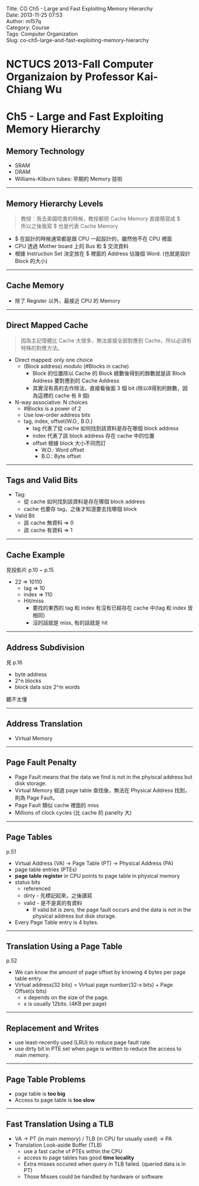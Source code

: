 Title: CO Ch5 - Large and Fast Exploiting Memory Hierarchy  
Date: 2013-11-25 07:53  
Author: m157q  
Category: Course  
Tags: Computer Organization  
Slug: co-ch5-large-and-fast-exploiting-memory-hierarchy  
  
  
# NCTUCS 2013-Fall Computer Organizaion by Professor Kai-Chiang Wu  
# Ch5 - Large and Fast Exploiting Memory Hierarchy  
  
## Memory Technology  
+ SRAM  
+ DRAM  
+ Williams-Kilburn tubes: 早期的 Memory 技術  
  
---  
  
## Memory Hierarchy Levels  
> 教授：我去美國唸書的時候，教授都把 Cache Memory 直接簡寫成 $  
所以之後我寫 $ 也是代表 Cache Memory  
  
+ $ 在設計的時候通常都是跟 CPU 一起設計的，雖然他不在 CPU 裡面  
+ CPU 透過 Mother board 上的 Bus 和 $ 交流資料  
+ 根據 Instruction Set 決定放在 $ 裡面的 Address 佔幾個 Word. (也就是設計 Block 的大小)  
  
---  
  
## Cache Memory  
  
+ 除了 Register 以外，最接近 CPU 的 Memory  
  
---  
  
## Direct Mapped Cache  
  
> 因為主記憶體比 Cache 大很多，無法直接全部對應到 Cache，所以必須有特殊的對應方法。  
  
+ Direct mapped: only one choice  
    + (Block address) modulo (#Blocks in cache)  
        + Block 的位置除以 Cache 的 Block 總數後得到的餘數就是該 Block Address 要對應到的 Cache Address  
        + 其實沒有真的去作除法，直接看後面 3 個 bit (除以8得到的餘數，因為這裡的 cache 有 8 個)  
+ N-way associative: N choices  
    + #Blocks is a power of 2  
    + Use low-order address bits  
    + tag, index, offset(W.O., B.O.)  
        + tag 代表了從 cache 如何找到該資料是存在哪個 block address  
        + index 代表了該 block address 存在 cache 中的位置  
        + offset 根據 block 大小不同而訂  
            + W.O.: Word offset  
            + B.O.: Byte offset  
  
---  
## Tags and Valid Bits  
  
+ Tag:  
    + 從 cache 如何找到該資料是存在哪個 block address  
    + cache 也要存 tag，之後才知道要去找哪個 block  
+ Valid Bit  
    + 該 cache 無資料 => 0  
    + 該 cache 有資料 => 1  
  
---  
## Cache Example  
見投影片 p.10 ~ p.15  
  
+ 22 => 10110  
    + tag => 10  
    + index => 110  
    + Hit/miss  
        + 要找的東西的 tag 和 index 有沒有已經存在 cache 中(tag 和 index 皆相同)  
        + 沒的話就是 miss, 有的話就是 hit  
  
---  
## Address Subdivision  
見 p.16  
  
+ byte address  
+ 2^n blocks  
+ block data size 2^m words  
  
聽不太懂  
  
---  
## Address Translation  
  
+ Virtual Memory  
  
---  
## Page Fault Penalty  
  
+ Page Fault means that the data we find is not in the phyiscal address but disk storage.  
+ Virtual Memory 經過 page table 查找後，無法在 Physical Address 找到，則為 Page Fault。  
+ Page Fault 類似 cache 裡面的 miss  
+ Millions of clock cycles (比 cache 的 panelty 大)  
  
---  
## Page Tables  
p.51  
  
+ Virtual Address (VA) -> Page Table (PT) -> Physical Address (PA)  
+ page table entries (PTEs)  
+ **page table register** in CPU points to page table in physical memory  
+ status bits  
    + referenced  
    + dirty - 先標記起來，之後讀寫  
    + valid - 是不是真的有資料  
        + If valid bit is zero, the page fault occurs and the data is not in the physical address but disk storage.  
+ Every Page Table entry is 4 bytes.  
  
---  
## Translation Using a Page Table  
p.52  
  
+ We can know the amount of page offset by knowing 4 bytes per page table entry.  
+ Virtual address(32 bits) = Virtual page number(32-x bits) + Page Offset(x bits)  
    + x depends on the size of the page.  
    + x is usually 12bits. (4KB per page)  
  
---  
## Replacement and Writes  
  
+ use least-recently used (LRU) to reduce page fault rate.  
+ use dirty bit in PTE set when page is written to reduce the access to main memory.  
  
---  
## Page Table Problems  
  
+ page table is **too big**  
+ Access to page table is **too slow**  
  
---  
## Fast Translation Using a TLB  
  
+ VA -> PT (in main memory) / TLB (in CPU for usually used) -> PA  
+ Translation Look-aside Buffer (TLB)  
    + use a fast cache of PTEs within the CPU  
    + access to page tables has good **time locality**  
    + Extra misses occured when query in TLB failed. (queried data is in PT)  
    + Those Misses could be handled by hardware or software  
